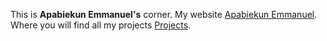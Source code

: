  This is __Apabiekun Emmanuel's__ corner.
 My website [Apabiekun Emmanuel](https://emmanuelapabiekun.herokuapp.com/ "Apabiekun Emmanuel").
 Where you will find all my projects [Projects](http://projectsbypablo.herokuapp.com// "Projects").